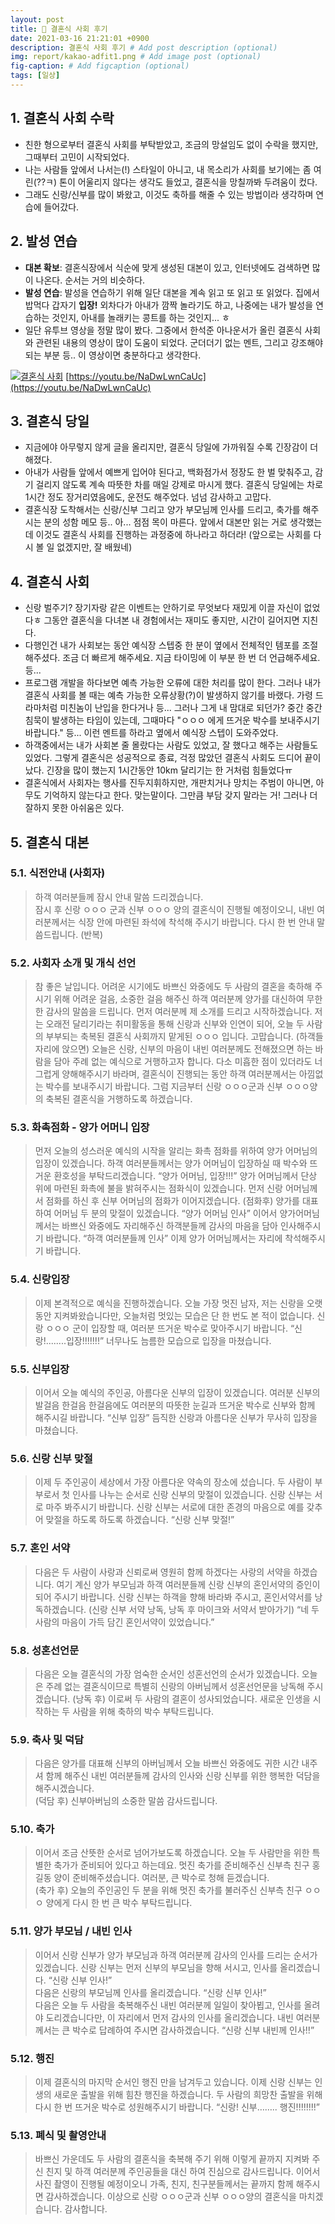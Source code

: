 ```yaml
---
layout: post
title: 💑 결혼식 사회 후기
date: 2021-03-16 21:21:01 +0900
description: 결혼식 사회 후기 # Add post description (optional)
img: report/kakao-adfit1.png # Add image post (optional)
fig-caption: # Add figcaption (optional)
tags: [일상]
---
```

## 1. 결혼식 사회 수락  
  
- 친한 형으로부터 결혼식 사회를 부탁받았고, 조금의 망설임도 없이 수락을 했지만, 그때부터 고민이 시작되었다.  
- 나는 사람들 앞에서 나서는(!) 스타일이 아니고, 내 목소리가 사회를 보기에는 좀 여린(??ㅋ) 톤이 어울리지 않다는 생각도 들었고, 결혼식을 망칠까봐 두려움이 컸다.  
- 그래도 신랑/신부를 많이 봐왔고, 이것도 축하를 해줄 수 있는 방법이라 생각하며 연습에 들어갔다.  
  
## 2. 발성 연습  
  
- **대본 확보**: 결혼식장에서 식순에 맞게 생성된 대본이 있고, 인터넷에도 검색하면 많이 나온다. 순서는 거의 비슷하다.  
- **발성 연습**: 발성을 연습하기 위해 일단 대본을 계속 읽고 또 읽고 또 읽었다. 집에서 밥먹다 갑자기 **입장!** 외차다가 아내가 깜짝 놀라기도 하고, 나중에는 내가 발성을 연습하는 것인지, 아내를 놀래키는 콩트를 하는 것인지... ㅎ  
- 일단 유투브 영상을 정말 많이 봤다. 그중에서 한석준 아나운서가 올린 결혼식 사회와 관련된 내용의 영상이 많이 도움이 되었다. 군더더기 없는 멘트, 그리고 강조해야되는 부분 등.. 이 영상이면 충분하다고 생각한다. 

[![결혼식 사회](http://img.youtube.com/vi/NaDwLwnCaUc/0.jpg)](https://youtu.be/NaDwLwnCaUc?t=0s)
[https://youtu.be/NaDwLwnCaUc](https://youtu.be/NaDwLwnCaUc)
  
## 3. 결혼식 당일  
- 지금에야 아무렇지 않게 글을 올리지만, 결혼식 당일에 가까워질 수록 긴장감이 더해졌다.  
- 아내가 사람들 앞에서 예쁘게 입어야 된다고, 백화점가서 정장도 한 벌 맞춰주고, 감기 걸리지 않도록 계속 따뜻한 차를 매일 강제로 마시게 했다. 결혼식 당일에는 차로 1시간 정도 장거리였음에도, 운전도 해주었다. 넘넘 감사하고 고맙다.
- 결혼식장 도착해서는 신랑/신부 그리고 양가 부모님께 인사를 드리고, 축가를 해주시는 분의 성함 메모 등.. 아... 점점 목이 마른다. 앞에서 대본만 읽는 거로 생각했는데 이것도 결혼식 사회를 진행하는 과정중에 하나라고 하더라! (앞으로는 사회를 다시 볼 일 없겠지만, 잘 배웠네)
  
## 4. 결혼식 사회
- 신랑 벌주기? 장기자랑 같은 이벤트는 안하기로 무엇보다 재밌게 이끌 자신이 없었다ㅎ 그동안 결혼식을 다녀본 내 경험에서는 재미도 좋지만, 시간이 길어지면 지친다.
- 다행인건 내가 사회보는 동안 예식장 스텝중 한 분이 옆에서 전체적인 템포를 조절해주셨다. 조금 더 빠르게 해주세요. 지금 타이밍에 이 부분 한 번 더 언급해주세요. 등...
- 프로그램 개발을 하다보면 예측 가능한 오류에 대한 처리를 많이 한다. 그러나 내가 결혼식 사회를 볼 때는 예측 가능한 오류상황(?)이 발생하지 않기를 바랬다. 가령 드라마처럼 미친놈이 난입을 한다거나 등... 그러나 그게 내 맘대로 되던가? 중간 중간 침묵이 발생하는 타임이 있는데, 그때마다 "ㅇㅇㅇ 에게 뜨거운 박수를 보내주시기 바랍니다." 등... 이런 멘트를 하라고 옆에서 예식장 스텝이 도와주었다. 
- 하객중에서는 내가 사회본 줄 몰랐다는 사람도 있었고, 잘 했다고 해주는 사람들도 있었다. 그렇게 결혼식은 성공적으로 종료, 걱정 많았던 결혼식 사회도 드디어 끝이 났다. 긴장을 많이 했는지 1시간동안 10km 달리기는 한 거처럼 힘들었다ㅠ
- 결혼식에서 사회자는 행사를 진두지휘하지만, 개판치거나 망치는 주범이 아니면, 아무도 기억하지 않는다고 한다. 맞는말이다. 그만큼 부담 갖지 말라는 거! 그러나 더 잘하지 못한 아쉬움은 있다. 

## 5. 결혼식 대본

### 5.1. 식전안내 (사회자)
>하객 여러분들께 잠시 안내 말씀 드리겠습니다.  
잠시 후 신랑 ㅇㅇㅇ 군과 신부 ㅇㅇㅇ 양의 결혼식이 진행될 예정이오니, 내빈 여러분께서는 식장 안에 마련된 좌석에 착석해 주시기 바랍니다. 다시 한 번 안내 말씀드립니다. (반복)

  
### 5.2. 사회자 소개 및 개식 선언
>참 좋은 날입니다. 어려운 시기에도 바쁘신 와중에도 두 사람의 결혼을 축하해 주시기 위해 어려운 걸음, 소중한 걸음 해주신 하객 여러분께 양가를 대신하여 무한한 감사의 말씀을 드립니다. 먼저 여러분께 제 소개를 드리고 시작하겠습니다. 저는 오래전 달리기라는 취미활동을 통해 신랑과 신부와 인연이 되어, 오늘 두 사람의 부부되는 축복된 결혼식 사회까지 맡게된 ㅇㅇㅇ 입니다. 고맙습니다.
(하객들 자리에 앉으면)
오늘은 신랑, 신부의 마음이 내빈 여러분께도 전해졌으면 하는 바람을 담아 주례 없는 예식으로 거행하고자 합니다. 다소 미흡한 점이 있더라도 너그럽게 양해해주시기 바라며, 결혼식이 진행되는 동안 하객 여러분께서는 아낌없는 박수를 보내주시기 바랍니다. 그럼 지금부터 신랑 ㅇㅇㅇ군과 신부 ㅇㅇㅇ양의 축복된 결혼식을 거행하도록 하겠습니다.

### 5.3. 화촉점화 - 양가 어머니 입장
>먼저 오늘의 성스러운 예식의 시작을 알리는 화촉 점화를 위하여 양가 어머님의 입장이 있겠습니다. 하객 여러분들께서는 양가 어머님이 입장하실 때 박수와 뜨거운 환호성을 부탁드리겠습니다. “양가 어머님, 입장!!!” 양가 어머님께서 단상 위에 마련된 화촉에 불을 밝혀주시는 점화식이 있겠습니다. 먼저 신랑 어머님께서 점화를 하신 후 신부 어머님의 점화가 이어지겠습니다. 
(점화후)
양가를 대표하여 어머님 두 분의 맞절이 있겠습니다. “양가 어머님 인사”  이어서 양가어머님께서는 바쁘신 와중에도 자리해주신 하객분들께 감사의 마음을 담아 인사해주시기 바랍니다. “하객 여러분들께 인사”  이제 양가 어머님께서는 자리에 착석해주시기 바랍니다.

### 5.4. 신랑입장
>이제 본격적으로 예식을 진행하겠습니다.  오늘 가장 멋진 남자, 저는 신랑을 오랫동안 지켜봐왔습니다만, 오늘처럼 멋있는 모습은 단 한 번도 본 적이 없습니다. 신랑 ㅇㅇㅇ 군이 입장할 때, 여러분 뜨거운 박수로 맞아주시기 바랍니다.  “신랑!........입장!!!!!!!”  너무나도 늠름한 모습으로 입장을 마쳤습니다.

### 5.5. 신부입장
>이어서 오늘 예식의 주인공, 아름다운 신부의 입장이 있겠습니다.  여러분 신부의 발걸음 한걸음 한걸음에도 여러분의 따뜻한 눈길과 뜨거운 박수로 신부와 함께 해주시길 바랍니다.  “신부 입장”  듬직한 신랑과 아름다운 신부가 무사히 입장을 마쳤습니다.
  
### 5.6. 신랑 신부 맞절
>이제 두 주인공이 세상에서 가장 아름다운 약속의 장소에 섰습니다. 두 사람이 부부로서 첫 인사를 나누는 순서로 신랑 신부의 맞절이 있겠습니다. 신랑 신부는 서로 마주 봐주시기 바랍니다. 신랑 신부는 서로에 대한 존경의 마음으로 예를 갖추어 맞절을 하도록 하도록 하겠습니다. “신랑 신부 맞절!”

### 5.7. 혼인 서약
>다음은 두 사람이 사랑과 신뢰로써 영원히 함께 하겠다는 사랑의 서약을 하겠습니다. 여기 계신 양가 부모님과 하객 여러분들께 신랑 신부의 혼인서약의 증인이 되어 주시기 바랍니다. 신랑 신부는 하객을 향해 바라봐 주시고, 혼인서약서를 낭독하겠습니다. 
(신랑 신부 서약 낭독, 낭독 후 마이크와 서약서 받아가기) 
“네 두 사람의 마음이 가득 담긴 혼인서약이 있었습니다.”

### 5.8. 성혼선언문
>다음은 오늘 결혼식의 가장 엄숙한 순서인 성혼선언의 순서가 있겠습니다. 오늘은 주례 없는 결혼식이므로 특별히 신랑의 아버님께서 성혼선언문을 낭독해 주시겠습니다.
(낭독 후) 이로써 두 사람의 결혼이 성사되었습니다. 새로운 인생을 시작하는 두 사람을 위해 축하의 박수 부탁드립니다.

### 5.9. 축사 및 덕담
>다음은 양가를 대표해 신부의 아버님께서 오늘 바쁘신 와중에도 귀한 시간 내주셔 함께 해주신 내빈 여러분들께 감사의 인사와 신랑 신부를 위한 행복한 덕담을 해주시겠습니다.  
(덕담 후) 신부아버님의 소중한 말씀 감사드립니다.

### 5.10. 축가
>이어서 조금 산뜻한 순서로 넘어가보도록 하겠습니다. 오늘 두 사람만을 위한 특별한 축가가 준비되어 있다고 하는데요.  멋진 축가를 준비해주신 신부측 친구 홍길동 양이 준비해주셨습니다. 여러분, 큰 박수로 청해 듣겠습니다.  
(축가 후) 오늘의 주인공인 두 분을 위해 멋진 축가를 불러주신 신부측 친구 ㅇㅇㅇ 양에게 다시 한 번 큰 박수 부탁드립니다.

### 5.11. 양가 부모님 / 내빈 인사
>이어서 신랑 신부가 양가 부모님과 하객 여러분께 감사의 인사를 드리는 순서가 있겠습니다.
신랑 신부는 먼저 신부의 부모님을 향해 서시고, 인사를 올리겠습니다. “신랑 신부 인사!”  
다음은 신랑의 부모님께 인사를 올리겠습니다. “신랑 신부 인사!”  
다음은 오늘 두 사람을 축복해주신 내빈 여러분께 일일이 찾아뵙고, 인사를 올려야 도리겠습니다만, 이 자리에서 먼저 감사의 인사를 올리겠습니다. 내빈 여러분께서는 큰 박수로 답례하여 주시면 감사하겠습니다. “신랑 신부 내빈께 인사!!”

### 5.12. 행진
>이제 결혼식의 마지막 순서인 행진 만을 남겨두고 있습니다. 이제 신랑 신부는 인생의 새로운 출발을 위해 힘찬 행진을 하겠습니다. 두 사람의 희망찬 출발을 위해 다시 한 번 뜨거운 박수로 성원해주시기 바랍니다.
“신랑! 신부…….. 행진!!!!!!!!”

### 5.13. 폐식 및 촬영안내
>바쁘신 가운데도 두 사람의 결혼식을 축복해 주기 위해 이렇게 끝까지 지켜봐 주신 친지 및 하객 여러분께 주인공들을 대신 하여 진심으로 감사드립니다.  이어서 사진 촬영이 진행될 예정이오니 가족, 친지, 친구분들께서는 끝까지 함께 해주시면 감사하겠습니다.  이상으로 신랑 ㅇㅇㅇ군과 신부 ㅇㅇㅇ양의 결혼식을 마치겠습니다. 감사합니다.